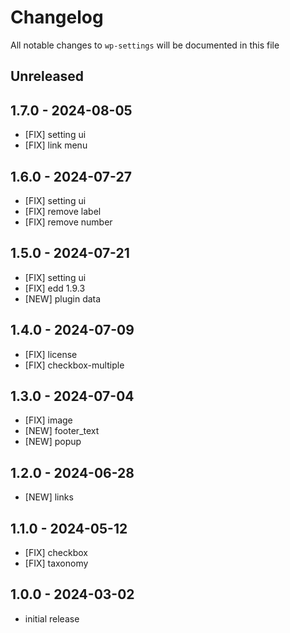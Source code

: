 # Changelog

All notable changes to `wp-settings` will be documented in this file

## Unreleased

## 1.7.0 - 2024-08-05

- [FIX] setting ui
- [FIX] link menu

## 1.6.0 - 2024-07-27

- [FIX] setting ui
- [FIX] remove label
- [FIX] remove number

## 1.5.0 - 2024-07-21

- [FIX] setting ui
- [FIX] edd 1.9.3
- [NEW] plugin data

## 1.4.0 - 2024-07-09

- [FIX] license
- [FIX] checkbox-multiple

## 1.3.0 - 2024-07-04

- [FIX] image
- [NEW] footer_text
- [NEW] popup

## 1.2.0 - 2024-06-28

- [NEW] links

## 1.1.0 - 2024-05-12

- [FIX] checkbox
- [FIX] taxonomy

## 1.0.0 - 2024-03-02

- initial release
